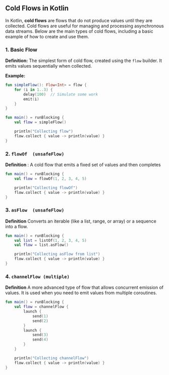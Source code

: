 ## Cold Flows in Kotlin

In Kotlin, **cold flows** are flows that do not produce values until they are collected. Cold flows are useful for managing and processing asynchronous data streams. Below are the main types of cold flows, including a basic example of how to create and use them.

### 1. Basic Flow

**Definition:** The simplest form of cold flow, created using the `flow` builder. It emits values sequentially when collected.

**Example:**

```kotlin
fun simpleFlow(): Flow<Int> = flow {
    for (i in 1..3) {
        delay(100)  // Simulate some work
        emit(i)
    }
}

fun main() = runBlocking {
    val flow = simpleFlow()

    println("Collecting flow")
    flow.collect { value -> println(value) }
}
```


### 2. `flowOf  (unsafeFlow)`
**Definition** : A cold flow that emits a fixed set of values and then completes

```kotlin
fun main() = runBlocking {
    val flow = flowOf(1, 2, 3, 4, 5)

    println("Collecting flowOf")
    flow.collect { value -> println(value) }
}

```


### 3. `asFlow  (unsafeFlow)`
**Definition** Converts an iterable (like a list, range, or array) or a sequence into a flow.

```kotlin
fun main() = runBlocking {
    val list = listOf(1, 2, 3, 4, 5)
    val flow = list.asFlow()

    println("Collecting asFlow from list")
    flow.collect { value -> println(value) }
}
```

### 4. `channelFlow (multiple)`
**Definition** A more advanced type of flow that allows concurrent emission of values. It is used when you need to emit values from multiple coroutines.

```kotlin
fun main() = runBlocking {
    val flow = channelFlow {
        launch {
            send(1)
            send(2)
        }
        launch {
            send(3)
            send(4)
        }
    }

    println("Collecting channelFlow")
    flow.collect { value -> println(value) }
}
```
